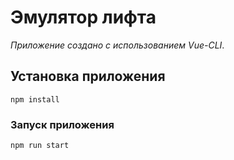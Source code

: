 # Эмулятор лифта

*Приложение создано с использованием Vue-CLI*.

## Установка приложения
```
npm install
```

### Запуск приложения
```
npm run start
```
